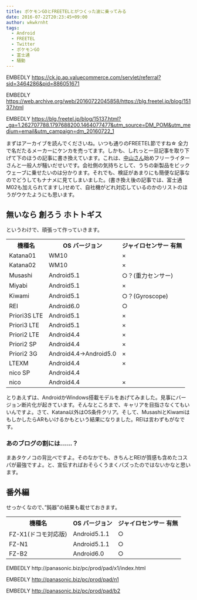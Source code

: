 ```yaml
---
title: ポケモンGOとFREETELとがつくった波に乗ってみる
date: 2016-07-22T20:23:45+09:00
author: wkwkrnht
tags:
  - Android
  - FREETEL
  - Twitter
  - ポケモンGO
  - 富士通
  - 騒動
---
```

EMBEDLY https://ck.jp.ap.valuecommerce.com/servlet/referral?sid=3464286&pid=886051671

EMBEDLY https://web.archive.org/web/20160722045858/https://blg.freetel.jp/blog/15137.html  

EMBEDLY https://blg.freetel.jp/blog/15137.html?_ga=1.262707788.1797688200.1464077477&utm_source=DM_POM&utm_medium=email&utm_campaign=dm_20160722_1

まずはアーカイブを読んでくださいね。いつも通りのFREETEL節ですね☆ 全力で名だたるメーカーにケンカを売ってます。しかも、しれっと一旦記事を取り下げて下のほうの記事に書き換えています。これは、[中山さん](http://twitter.com/yenma)始めフリーライターさんと一般人が騒いだせいです。会社側の気持ちとして、うちの新製品をビックウェーブに乗せたいのは分かります。それでも、検証があまりにも簡便な記事なのでどうしてもナナメに見てしまいました。(書き換え後の記事では、富士通 M02も加えられてますし)せめて、自社機がどれ対応しているのかのリストのほうがウケたようにも思います。

## 無いなら 創ろう ホトトギス

というわけで、頑張って作っていきます。
<table>
  <tr>
    <th>
      機種名
    </th>
    <th>
      OS バージョン
    </th>
    <th>
      ジャイロセンサー 有無
    </th>
  </tr>
  <tr>
    <td>
      Katana01
    </td>
    <td>
      WM10
    </td>
    <td>
      ×
    </td>
  </tr>
  <tr>
    <td>
      Katana02
    </td>
    <td>
      WM10
    </td>
    <td>
      ×
    </td>
  </tr>
  <tr>
    <td>
      Musashi
    </td>
    <td>
      Android5.1
    </td>
    <td>
      ○？(重力センサー)
    </td>
  </tr>
  <tr>
    <td>
      Miyabi
    </td>
    <td>
      Android5.1
    </td>
    <td>
      ×
    </td>
  </tr>
  <tr>
    <td>
      Kiwami
    </td>
    <td>
      Android5.1
    </td>
    <td>
      ○？(Gyroscope)
    </td>
  </tr>
  <tr>
    <td>
      REI
    </td>
    <td>
      Android6.0
    </td>
    <td>
      ○
    </td>
  </tr>
  <tr>
    <td>
      Priori3S LTE
    </td>
    <td>
      Android5.1
    </td>
    <td>
      ×
    </td>
  </tr>
  <tr>
    <td>
      Priori3 LTE
    </td>
    <td>
      Android5.1
    </td>
    <td>
      ×
    </td>
  </tr>
  <tr>
    <td>
      Priori2 LTE
    </td>
    <td>
      Android4.4
    </td>
    <td>
      ×
    </td>
  </tr>
  <tr>
    <td>
      Priori2 SP
    </td>
    <td>
      Android4.4
    </td>
    <td>
      ×
    </td>
  </tr>
  <tr>
    <td>
      Priori2 3G
    </td>
    <td>
      Android4.4→Android5.0
    </td>
    <td>
      ×
    </td>
  </tr>
  <tr>
    <td>
      LTEXM
    </td>
    <td>
      Android4.4
    </td>
    <td>
      ×
    </td>
  </tr>
  <tr>
    <td>
      nico SP
    </td>
    <td>
      Android4.4
    </td>
    <td>
    </td>
  </tr>
  <tr>
    <td>
      nico
    </td>
    <td>
      Android4.4
    </td>
    <td>
      ×
    </td>
  </tr>
</table>
とりあえずは、AndroidかWindows搭載モデルをあげてみました。見事にバージョン断片化が起きています。そんなところまで、キャリアを目指さなくてもいいんですよ。さて、Katana以外はOS条件クリア。そして、MusashiとKiwamiはもしかしたらARもいけるかもという結果になりました。REIは言わずもがなです。

### あのブログの割には……？

まあタケノコの背比べですよ。そのなかでも、きちんとREIが質感も含めたコスパが最強ですよ。と、宣伝すればおそらくうまくバズったのではないかなと思います。

## 番外編

せっかくなので、”鈍器”の結果も載せておきます。
<table>
  <tr>
    <th>
      機種名
    </th>
    <th>
      OS バージョン
    </th>
    <th>
      ジャイロセンサー 有無
    </th>
  </tr>
  <tr>
    <td>
      FZ-X1(ドコモ対応版)
    </td>
    <td>
      Android5.1.1
    </td>
    <td>
      ○
    </td>
  </tr>
  <tr>
    <td>
      FZ-N1
    </td>
    <td>
      Android5.1.1
    </td>
    <td>
      ○
    </td>
  </tr>
  <tr>
    <td>
      FZ-B2
    </td>
    <td>
      Android6.0
    </td>
    <td>
      ○
    </td>
  </tr>
</table>
EMBEDLY http://panasonic.biz/pc/prod/pad/x1/index.html  

EMBEDLY http://panasonic.biz/pc/prod/pad/n1  

EMBEDLY http://panasonic.biz/pc/prod/pad/b2
